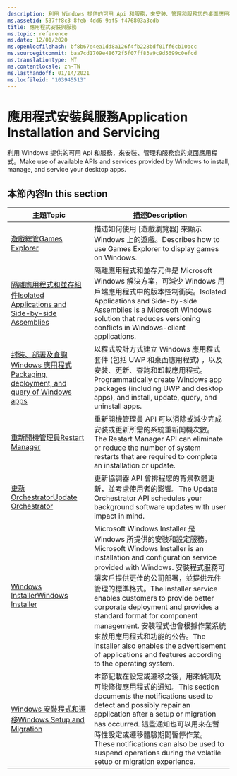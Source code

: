 ```yaml
---
description: 利用 Windows 提供的可用 Api 和服務，來安裝、管理和服務您的桌面應用程式。
ms.assetid: 537ff8c3-8feb-4dd6-9af5-f476803a3cdb
title: 應用程式安裝與服務
ms.topic: reference
ms.date: 12/01/2020
ms.openlocfilehash: bf8b67e4ea1dd8a126f4fb228bdf01ff6cb10bcc
ms.sourcegitcommit: baa7cd1709e48672f5f07ff83a9c9d5699c0efcd
ms.translationtype: MT
ms.contentlocale: zh-TW
ms.lasthandoff: 01/14/2021
ms.locfileid: "103945513"
---
```

# <a name="application-installation-and-servicing"></a><span data-ttu-id="0d208-103">應用程式安裝與服務</span><span class="sxs-lookup"><span data-stu-id="0d208-103">Application Installation and Servicing</span></span>

<span data-ttu-id="0d208-104">利用 Windows 提供的可用 Api 和服務，來安裝、管理和服務您的桌面應用程式。</span><span class="sxs-lookup"><span data-stu-id="0d208-104">Make use of available APIs and services provided by Windows to install, manage, and service your desktop apps.</span></span>

## <a name="in-this-section"></a><span data-ttu-id="0d208-105">本節內容</span><span class="sxs-lookup"><span data-stu-id="0d208-105">In this section</span></span>



| <span data-ttu-id="0d208-106">主題</span><span class="sxs-lookup"><span data-stu-id="0d208-106">Topic</span></span> | <span data-ttu-id="0d208-107">描述</span><span class="sxs-lookup"><span data-stu-id="0d208-107">Description</span></span> |
| --- | --- |
| <span data-ttu-id="0d208-108">[遊戲總管](/previous-versions/windows/desktop/legacy/hh437965(v=vs.85))</span><span class="sxs-lookup"><span data-stu-id="0d208-108">[Games Explorer](/previous-versions/windows/desktop/legacy/hh437965(v=vs.85))</span></span> | <span data-ttu-id="0d208-109">描述如何使用 [遊戲瀏覽器] 來顯示 Windows 上的遊戲。</span><span class="sxs-lookup"><span data-stu-id="0d208-109">Describes how to use Games Explorer to display games on Windows.</span></span> |
| [<span data-ttu-id="0d208-110">隔離應用程式和並存組件</span><span class="sxs-lookup"><span data-stu-id="0d208-110">Isolated Applications and Side-by-side Assemblies</span></span>](/windows/desktop/SbsCs/isolated-applications-and-side-by-side-assemblies-portal) | <span data-ttu-id="0d208-111">隔離應用程式和並存元件是 Microsoft Windows 解決方案，可減少 Windows 用戶端應用程式中的版本控制衝突。</span><span class="sxs-lookup"><span data-stu-id="0d208-111">Isolated Applications and Side-by-side Assemblies is a Microsoft Windows solution that reduces versioning conflicts in Windows-client applications.</span></span> |
| [<span data-ttu-id="0d208-112">封裝、部署及查詢 Windows 應用程式</span><span class="sxs-lookup"><span data-stu-id="0d208-112">Packaging, deployment, and query of Windows apps</span></span>](/windows/desktop/appxpkg/appx-portal) | <span data-ttu-id="0d208-113">以程式設計方式建立 Windows 應用程式套件 (包括 UWP 和桌面應用程式) ，以及安裝、更新、查詢和卸載應用程式。</span><span class="sxs-lookup"><span data-stu-id="0d208-113">Programmatically create Windows app packages (including UWP and desktop apps), and install, update, query, and uninstall apps.</span></span> |
| [<span data-ttu-id="0d208-114">重新開機管理員</span><span class="sxs-lookup"><span data-stu-id="0d208-114">Restart Manager</span></span>](/windows/desktop/RstMgr/restart-manager-portal) | <span data-ttu-id="0d208-115">重新開機管理員 API 可以消除或減少完成安裝或更新所需的系統重新開機次數。</span><span class="sxs-lookup"><span data-stu-id="0d208-115">The Restart Manager API can eliminate or reduce the number of system restarts that are required to complete an installation or update.</span></span> |
| [<span data-ttu-id="0d208-116">更新 Orchestrator</span><span class="sxs-lookup"><span data-stu-id="0d208-116">Update Orchestrator</span></span>](./updateorchestrator/index.md) | <span data-ttu-id="0d208-117">更新協調器 API 會排程您的背景軟體更新，並考慮使用者的影響。</span><span class="sxs-lookup"><span data-stu-id="0d208-117">The Update Orchestrator API schedules your background software updates with user impact in mind.</span></span> | 
| [<span data-ttu-id="0d208-118">Windows Installer</span><span class="sxs-lookup"><span data-stu-id="0d208-118">Windows Installer</span></span>](/windows/desktop/Msi/windows-installer-portal) | <span data-ttu-id="0d208-119">Microsoft Windows Installer 是 Windows 所提供的安裝和設定服務。</span><span class="sxs-lookup"><span data-stu-id="0d208-119">Microsoft Windows Installer is an installation and configuration service provided with Windows.</span></span> <span data-ttu-id="0d208-120">安裝程式服務可讓客戶提供更佳的公司部署，並提供元件管理的標準格式。</span><span class="sxs-lookup"><span data-stu-id="0d208-120">The installer service enables customers to provide better corporate deployment and provides a standard format for component management.</span></span> <span data-ttu-id="0d208-121">安裝程式也會根據作業系統來啟用應用程式和功能的公告。</span><span class="sxs-lookup"><span data-stu-id="0d208-121">The installer also enables the advertisement of applications and features according to the operating system.</span></span> |
| [<span data-ttu-id="0d208-122">Windows 安裝程式和遷移</span><span class="sxs-lookup"><span data-stu-id="0d208-122">Windows Setup and Migration</span></span>](/previous-versions/windows/desktop/wnf/windows-setup-and-migration-portal) | <span data-ttu-id="0d208-123">本節記載在設定或遷移之後，用來偵測及可能修復應用程式的通知。</span><span class="sxs-lookup"><span data-stu-id="0d208-123">This section documents the notifications used to detect and possibly repair an application after a setup or migration has occurred.</span></span> <span data-ttu-id="0d208-124">這些通知也可以用來在暫時性設定或遷移體驗期間暫停作業。</span><span class="sxs-lookup"><span data-stu-id="0d208-124">These notifications can also be used to suspend operations during the volatile setup or migration experience.</span></span> |



 

 


